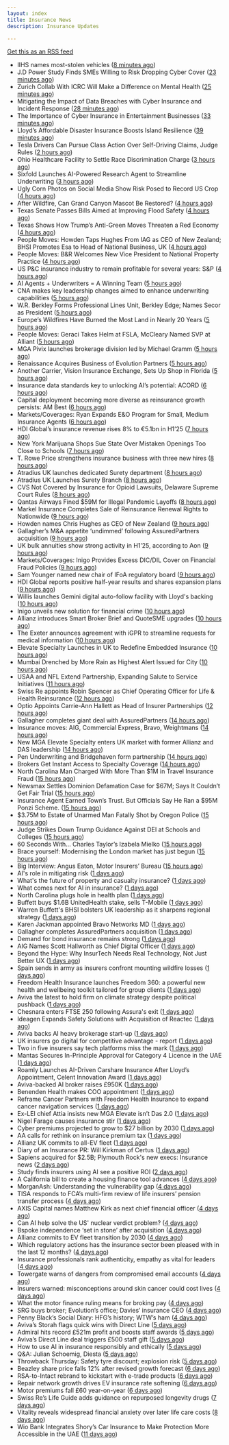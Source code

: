 ```yaml
---
layout: index
title: Insurance News
description: Insurance Updates

---
```


[Get this as an RSS feed](/insurance.rss)

<!-- news_marker starts -->
- IIHS names most-stolen vehicles ([8 minutes ago](https://www.dig-in.com/news/iihs-names-most-stolen-vehicle-models))
- J.D Power Study Finds SMEs Willing to Risk Dropping Cyber Cover ([23 minutes ago](https://insurance-edge.net/2025/08/19/j-d-power-study-finds-smes-willing-to-risk-dropping-cyber-cover/))
- Zurich Collab With ICRC Will Make a Difference on Mental Health ([25 minutes ago](https://insurance-edge.net/2025/08/19/zurich-collab-with-icrc-wil-make-a-difference-on-mental-health/))
- Mitigating the Impact of Data Breaches with Cyber Insurance and Incident Response ([28 minutes ago](https://insurance-edge.net/2025/08/19/mitigating-the-impact-of-data-breaches-with-cyber-insurance-and-incident-response/))
- The Importance of Cyber Insurance in Entertainment Businesses ([33 minutes ago](https://insurance-edge.net/2025/08/19/the-importance-of-cyber-insurance-in-entertainment-businesses/))
- Lloyd’s Affordable Disaster Insurance Boosts Island Resilience ([39 minutes ago](https://insurance-edge.net/2025/08/19/lloyds-affordable-disaster-insurance-boosts-island-resilience/))
- Tesla Drivers Can Pursue Class Action Over Self-Driving Claims, Judge Rules ([2 hours ago](https://www.insurancejournal.com/news/national/2025/08/19/836310.htm))
- Ohio Healthcare Facility to Settle Race Discrimination Charge ([3 hours ago](https://www.insurancejournal.com/news/midwest/2025/08/19/836300.htm))
- Sixfold Launches AI-Powered Research Agent to Streamline Underwriting ([3 hours ago](https://www.insurtechinsights.com/sixfold-launches-ai-powered-research-agent-to-streamline-underwriting/))
- Ugly Corn Photos on Social Media Show Risk Posed to Record US Crop ([4 hours ago](https://www.insurancejournal.com/news/midwest/2025/08/19/836292.htm))
- After Wildfire, Can Grand Canyon Mascot Be Restored? ([4 hours ago](https://www.insurancejournal.com/news/west/2025/08/19/836159.htm))
- Texas Senate Passes Bills Aimed at Improving Flood Safety ([4 hours ago](https://www.insurancejournal.com/news/southcentral/2025/08/19/836288.htm))
- Texas Shows How Trump’s Anti-Green Moves Threaten a Red Economy ([4 hours ago](https://www.insurancejournal.com/news/southcentral/2025/08/19/836275.htm))
- People Moves: Howden Taps Hughes From IAG as CEO of New Zealand; BHSI Promotes Esa to Head of National Business, UK ([4 hours ago](https://www.insurancejournal.com/news/international/2025/08/19/836134.htm))
- People Moves: B&R Welcomes New Vice President to National Property Practice ([4 hours ago](https://www.insurancejournal.com/news/southcentral/2025/08/19/836253.htm))
- US P&C insurance industry to remain profitable for several years: S&P ([4 hours ago](https://www.reinsurancene.ws/us-pc-insurance-industry-to-remain-profitable-for-several-years-sp/))
- AI Agents + Underwriters = A Winning Team ([5 hours ago](https://www.insurtechinsights.com/ai-agents-underwriters-a-winning-team/))
- CNA makes key leadership changes aimed to enhance underwriting capabilities ([5 hours ago](https://www.reinsurancene.ws/cna-makes-key-leadership-changes-aimed-to-enhance-underwriting-capabilities/))
- W.R. Berkley Forms Professional Lines Unit, Berkley Edge; Names Secor as President ([5 hours ago](https://www.insurancejournal.com/news/national/2025/08/19/836228.htm))
- Europe’s Wildfires Have Burned the Most Land in Nearly 20 Years ([5 hours ago](https://www.insurancejournal.com/news/international/2025/08/19/836225.htm))
- People Moves: Geraci Takes Helm at FSLA, McCleary Named SVP at Alliant ([5 hours ago](https://www.insurancejournal.com/news/southeast/2025/08/19/836227.htm))
- MGA Pivix launches brokerage division led by Michael Gramm ([5 hours ago](https://www.reinsurancene.ws/mga-pivix-launches-brokerage-division-led-by-michael-gramm/))
- Renaissance Acquires Business of Evolution Partners ([5 hours ago](https://www.insurancejournal.com/news/west/2025/08/19/836175.htm))
- Another Carrier, Vision Insurance Exchange, Sets Up Shop in Florida ([5 hours ago](https://www.insurancejournal.com/news/southeast/2025/08/19/836221.htm))
- Insurance data standards key to unlocking AI’s potential: ACORD ([6 hours ago](https://www.reinsurancene.ws/insurance-data-standards-key-to-unlocking-ais-potential-acord/))
- Capital deployment becoming more diverse as reinsurance growth persists: AM Best ([6 hours ago](https://www.reinsurancene.ws/capital-deployment-becoming-more-diverse-as-reinsurance-growth-persists-am-best/))
- Markets/Coverages: Ryan Expands E&O Program for Small, Medium Insurance Agents ([6 hours ago](https://www.insurancejournal.com/news/national/2025/08/19/836216.htm))
- HDI Global’s insurance revenue rises 8% to €5.1bn in H1’25 ([7 hours ago](https://www.reinsurancene.ws/hdi-globals-insurance-revenue-rises-8-to-e5-1bn-in-h125/))
- New York Marijuana Shops Sue State Over Mistaken Openings Too Close to Schools ([7 hours ago](https://www.insurancejournal.com/news/east/2025/08/19/836071.htm))
- T. Rowe Price strengthens insurance business with three new hires ([8 hours ago](https://www.reinsurancene.ws/t-rowe-price-strengthens-insurance-business-with-three-new-hires/))
- Atradius UK launches dedicated Surety department ([8 hours ago](https://www.reinsurancene.ws/atradius-uk-launches-dedicated-surety-department/))
- Atradius UK Launches Surety Branch ([8 hours ago](https://insurance-edge.net/2025/08/19/atradius-uk-launches-surety-branch/))
- CVS Not Covered by Insurance for Opioid Lawsuits, Delaware Supreme Court Rules ([8 hours ago](https://www.insurancejournal.com/news/national/2025/08/19/836207.htm))
- Qantas Airways Fined $59M for Illegal Pandemic Layoffs ([8 hours ago](https://www.insurancejournal.com/news/international/2025/08/19/836203.htm))
- Markel Insurance Completes Sale of Reinsurance Renewal Rights to Nationwide ([9 hours ago](https://www.insurancejournal.com/news/national/2025/08/19/836198.htm))
- Howden names Chris Hughes as CEO of New Zealand ([9 hours ago](https://www.reinsurancene.ws/howden-names-chris-hughes-as-ceo-of-new-zealand/))
- Gallagher’s M&A appetite ‘undimmed’ following AssuredPartners acquisition ([9 hours ago](https://www.postonline.co.uk/broker/7958906/gallagher%E2%80%99s-ma-appetite-%E2%80%98undimmed%E2%80%99-following-assuredpartners-acquisition))
- UK bulk annuities show strong activity in H1’25, according to Aon ([9 hours ago](https://www.reinsurancene.ws/uk-bulk-annuities-show-strong-activity-in-h125-according-to-aon/))
- Markets/Coverages: Inigo Provides Excess DIC/DIL Cover on Financial Fraud Policies ([9 hours ago](https://www.insurancejournal.com/news/international/2025/08/19/836190.htm))
- Sam Younger named new chair of IFoA regulatory board ([9 hours ago](https://www.insurancebusinessmag.com/uk/news/breaking-news/sam-younger-named-new-chair-of-ifoa-regulatory-board-546647.aspx))
- HDI Global reports positive half-year results and shares expansion plans ([9 hours ago](https://www.insurancebusinessmag.com/uk/news/breaking-news/hdi-global-reports-positive-halfyear-results-and-shares-expansion-plans-546639.aspx))
- Willis launches Gemini digital auto-follow facility with Lloyd's backing ([10 hours ago](https://www.insurancebusinessmag.com/uk/news/technology/willis-launches-gemini-digital-autofollow-facility-with-lloyds-backing-546632.aspx))
- Inigo unveils new solution for financial crime ([10 hours ago](https://www.insurancebusinessmag.com/uk/news/professional-liability/inigo-unveils-new-solution-for-financial-crime-546629.aspx))
- Allianz introduces Smart Broker Brief and QuoteSME upgrades ([10 hours ago](https://www.insurancebusinessmag.com/uk/news/technology/allianz-introduces-smart-broker-brief-and-quotesme-upgrades-546626.aspx))
- The Exeter announces agreement with iGPR to streamline requests for medical information ([10 hours ago](https://ifamagazine.com/the-exeter-announces-agreement-with-igpr-to-streamline-requests-for-medical-information/))
- Elevate Specialty Launches in UK to Redefine Embedded Insurance ([10 hours ago](https://www.insurtechinsights.com/elevate-specialty-launches-in-uk-to-redefine-embedded-insurance/))
- Mumbai Drenched by More Rain as Highest Alert Issued for City ([10 hours ago](https://www.insurancejournal.com/news/international/2025/08/19/836187.htm))
- USAA and NFL Extend Partnership, Expanding Salute to Service Initiatives ([11 hours ago](https://www.insurtechinsights.com/usaa-and-nfl-extend-partnership-expanding-salute-to-service-initiatives/))
- Swiss Re appoints Robin Spencer as Chief Operating Officer for Life & Health Reinsurance ([12 hours ago](https://ifamagazine.com/swiss-re-appoints-robin-spencer-as-chief-operating-officer-for-life-health-reinsurance/))
- Optio Appoints Carrie-Ann Hallett as Head of Insurer Partnerships ([12 hours ago](https://www.insurtechinsights.com/optio-appoints-carrie-ann-hallett-as-head-of-insurer-partnerships/))
- Gallagher completes giant deal with AssuredPartners ([14 hours ago](https://www.insurancebusinessmag.com/uk/news/breaking-news/gallagher-completes-giant-deal-with-assuredpartners-546601.aspx))
- Insurance moves: AIG, Commercial Express, Bravo, Weightmans ([14 hours ago](https://www.insurancebusinessmag.com/uk/news/breaking-news/insurance-moves-aig-commercial-express-bravo-weightmans-546598.aspx))
- New MGA Elevate Specialty enters UK market with former Allianz and DAS leadership ([14 hours ago](https://www.insurancebusinessmag.com/uk/news/breaking-news/new-mga-elevate-specialty-enters-uk-market-with-former-allianz-and-das-leadership-546596.aspx))
- Pen Underwriting and Bridgehaven form partnership ([14 hours ago](https://www.insurancebusinessmag.com/uk/news/professional-liability/pen-underwriting-and-bridgehaven-form-partnership-546595.aspx))
- Brokers Get Instant Access to Specialty Coverage ([14 hours ago](https://www.insurancebusinessmag.com/uk/tv/brokers-get-instant-access-to-specialty-coverage-546592.aspx))
- North Carolina Man Charged With More Than $1M in Travel Insurance Fraud ([15 hours ago](https://www.insurancejournal.com/news/southeast/2025/08/19/836082.htm))
- Newsmax Settles Dominion Defamation Case for $67M; Says It Couldn’t Get Fair Trial ([15 hours ago](https://www.insurancejournal.com/news/national/2025/08/19/836152.htm))
- Insurance Agent Earned Town’s Trust. But Officials Say He Ran a $95M Ponzi Scheme. ([15 hours ago](https://www.insurancejournal.com/news/east/2025/08/19/836038.htm))
- $3.75M to Estate of Unarmed Man Fatally Shot by Oregon Police ([15 hours ago](https://www.insurancejournal.com/news/west/2025/08/19/835387.htm))
- Judge Strikes Down Trump Guidance Against DEI at Schools and Colleges ([15 hours ago](https://www.insurancejournal.com/news/national/2025/08/19/836156.htm))
- 60 Seconds With… Charles Taylor’s Izabela Mielko ([15 hours ago](https://www.postonline.co.uk/technology/7957984/60-seconds-with%E2%80%A6-charles-taylor%E2%80%99s-izabela-mielko))
- Brace yourself: Modernising the London market has just begun ([15 hours ago](https://www.postonline.co.uk/lloyd%E2%80%99slondon/7958892/brace-yourself-modernising-the-london-market-has-just-begun))
- Big Interview: Angus Eaton, Motor Insurers’ Bureau ([15 hours ago](https://www.postonline.co.uk/regulation/7958299/big-interview-angus-eaton-motor-insurers%E2%80%99-bureau))
- AI's role in mitigating risk ([1 days ago](https://www.dig-in.com/opinion/ais-role-in-mitigating-risk))
- What's the future of property and casualty insurance? ([1 days ago](https://www.dig-in.com/opinion/whats-the-future-of-property-and-casualty-insurance))
- What comes next for AI in insurance? ([1 days ago](https://www.dig-in.com/opinion/what-comes-next-for-ai-in-insurance))
- North Carolina plugs hole in health plan ([1 days ago](https://www.dig-in.com/news/north-carolina-plugs-hole-in-health-plan))
- Buffett buys $1.6B UnitedHealth stake, sells T-Mobile ([1 days ago](https://www.dig-in.com/articles/buffett-buys-1-6b-unitedhealth-stake-sells-t-mobile))
- Warren Buffett's BHSI bolsters UK leadership as it sharpens regional strategy ([1 days ago](https://www.insurancebusinessmag.com/uk/news/breaking-news/warren-buffetts-bhsi-bolsters-uk-leadership-as-it-sharpens-regional-strategy-546557.aspx))
- Karen Jackman appointed Bravo Networks MD ([1 days ago](https://www.postonline.co.uk/broker/7958905/karen-jackman-appointed-bravo-networks-md))
- Gallagher completes AssuredPartners acquisition ([1 days ago](https://www.postonline.co.uk/broker/7958904/gallagher-completes-assuredpartners-acquisition))
- Demand for bond insurance remains strong ([1 days ago](https://www.dig-in.com/news/demand-for-bond-insurance-remains-strong))
- AIG Names Scott Hallworth as Chief Digital Officer ([1 days ago](https://www.insurtechinsights.com/aig-names-scott-hallworth-as-chief-digital-officer/))
- Beyond the Hype: Why InsurTech Needs Real Technology, Not Just Better UX ([1 days ago](https://www.insurtechinsights.com/beyond-the-hype-why-insurtech-needs-real-technology-not-just-better-ux/))
- Spain sends in army as insurers confront mounting wildfire losses ([1 days ago](https://www.insurancebusinessmag.com/uk/news/catastrophe/spain-sends-in-army-as-insurers-confront-mounting-wildfire-losses-546509.aspx))
- Freedom Health Insurance launches Freedom 360: a powerful new health and wellbeing toolkit tailored for group clients ([1 days ago](https://ifamagazine.com/freedom-health-insurance-launches-freedom-360-a-powerful-new-health-and-wellbeing-toolkit-tailored-for-group-clients/))
- Aviva the latest to hold firm on climate strategy despite political pushback ([1 days ago](https://www.insurancebusinessmag.com/uk/news/breaking-news/aviva-the-latest-to-hold-firm-on-climate-strategy-despite-political-pushback-546377.aspx))
- Chesnara enters FTSE 250 following Assura's exit ([1 days ago](https://www.insurancebusinessmag.com/uk/news/life-insurance/chesnara-enters-ftse-250-following-assuras-exit-546486.aspx))
- Ideagen Expands Safety Solutions with Acquisition of Reactec ([1 days ago](https://www.insurtechinsights.com/ideagen-expands-safety-solutions-with-acquisition-of-reactec/))
- Aviva backs AI heavy brokerage start-up ([1 days ago](https://www.insurancebusinessmag.com/uk/news/sme/aviva-backs-ai-heavy-brokerage-startup-546478.aspx))
- UK insurers go digital for competitive advantage - report ([1 days ago](https://www.insurancebusinessmag.com/uk/news/technology/uk-insurers-go-digital-for-competitive-advantage--report-546477.aspx))
- Two in five insurers say tech platforms miss the mark ([1 days ago](https://www.postonline.co.uk/news/7958902/two-in-five-insurers-say-tech-platforms-miss-the-mark))
- Mantas Secures In-Principle Approval for Category 4 Licence in the UAE ([1 days ago](https://www.insurtechinsights.com/mantas-secures-in-principle-approval-for-category-4-licence-in-the-uae/))
- Roamly Launches AI-Driven Carshare Insurance After Lloyd’s Appointment, Celent Innovation Award ([1 days ago](https://www.insurtechinsights.com/roamly-launches-ai-driven-carshare-insurance-after-lloyds-appointment-celent-innovation-award/))
- Aviva-backed AI broker raises £950K ([1 days ago](https://www.postonline.co.uk/broker/7958903/aviva-backed-ai-broker-raises-%C2%A3950k))
- Benenden Health makes COO appointment ([1 days ago](https://ifamagazine.com/benenden-health-makes-coo-appointment/))
- Reframe Cancer Partners with Freedom Health Insurance to expand cancer navigation services ([1 days ago](https://ifamagazine.com/reframe-cancer-partners-with-freedom-health-insurance-to-expand-cancer-navigation-services/))
- Ex-LEI chief Attia insists new MGA Elevate isn’t Das 2.0 ([1 days ago](https://www.postonline.co.uk/personal/7958900/ex-lei-chief-attia-insists-new-mga-elevate-isn%E2%80%99t-das-20))
- Nigel Farage causes insurance stir ([1 days ago](https://www.insurancebusinessmag.com/uk/news/travel/nigel-farage-causes-insurance-stir-546455.aspx))
- Cyber premiums projected to grow to $27 billion by 2030 ([1 days ago](https://www.insurancebusinessmag.com/uk/news/cyber/cyber-premiums-projected-to-grow-to-27-billion-by-2030-546449.aspx))
- AA calls for rethink on insurance premium tax ([1 days ago](https://www.insurancebusinessmag.com/uk/news/auto-motor/aa-calls-for-rethink-on-insurance-premium-tax-546448.aspx))
- Allianz UK commits to all-EV fleet ([1 days ago](https://www.insurancebusinessmag.com/uk/news/auto-motor/allianz-uk-commits-to-allev-fleet-546447.aspx))
- Diary of an Insurance PR: Will Kirkman of Certus ([1 days ago](https://www.postonline.co.uk/people/7958006/diary-of-an-insurance-pr-will-kirkman-of-certus))
- Sapiens acquired for $2.5B; Plymouth Rock's new execs: Insurance news ([2 days ago](https://www.dig-in.com/news/sapiens-acquired-2-5b-plymouth-rock-executive-news))
- Study finds insurers using AI see a positive ROI ([2 days ago](https://www.dig-in.com/news/insurers-using-ai-see-a-positive-roi))
- A California bill to create a housing finance tool advances ([4 days ago](https://www.dig-in.com/news/a-california-bill-to-create-a-housing-finance-tool-advances))
- MorganAsh: Understanding the vulnerability gap ([4 days ago](https://ifamagazine.com/morganash-understanding-the-vulnerability-gap/))
- TISA responds to FCA’s multi-firm review of life insurers’ pension transfer process ([4 days ago](https://ifamagazine.com/tisa-responds-to-fcas-multi-firm-review-of-life-insurers-pension-transfer-process/))
- AXIS Capital names Matthew Kirk as next chief financial officer ([4 days ago](https://www.insurancebusinessmag.com/uk/news/breaking-news/axis-capital-names-matthew-kirk-as-next-chief-financial-officer-546344.aspx))
- Can AI help solve the US' nuclear verdict problem? ([4 days ago](https://www.insurancebusinessmag.com/uk/news/breaking-news/can-ai-help-solve-the-us-nuclear-verdict-problem-546336.aspx))
- Bspoke independence ‘set in stone’ after acquisition ([4 days ago](https://www.postonline.co.uk/news/7958876/bspoke-independence-%E2%80%98set-in-stone%E2%80%99-after-acquisition))
- Allianz commits to EV fleet transition by 2030 ([4 days ago](https://www.postonline.co.uk/news/7958899/allianz-commits-to-ev-fleet-transition-by-2030))
- Which regulatory actions has the insurance sector been pleased with in the last 12 months? ([4 days ago](https://www.insurancebusinessmag.com/uk/tv/which-regulatory-actions-has-the-insurance-sector-been-pleased-with-in-the-last-12-months-546325.aspx))
- Insurance professionals rank authenticity, empathy as vital for leaders ([4 days ago](https://www.insurancebusinessmag.com/uk/news/diversity-inclusion/insurance-professionals-rank-authenticity-empathy-as-vital-for-leaders-546318.aspx))
- Towergate warns of dangers from compromised email accounts ([4 days ago](https://www.insurancebusinessmag.com/uk/news/cyber/towergate-warns-of-dangers-from-compromised-email-accounts-546311.aspx))
- Insurers warned: misconceptions around skin cancer could cost lives ([4 days ago](https://ifamagazine.com/insurers-warned-misconceptions-around-skin-cancer-could-cost-lives/))
- What the motor finance ruling means for broking pay ([4 days ago](https://www.postonline.co.uk/regulation/7958313/what-the-motor-finance-ruling-means-for-broking-pay))
- SRG buys broker; Evolution’s office; Davies’ insurance CEO ([4 days ago](https://www.postonline.co.uk/news/7958889/srg-buys-broker-evolution%E2%80%99s-office-davies%E2%80%99-insurance-ceo))
- Penny Black’s Social Diary: HFG’s history; WTW’s ham ([4 days ago](https://www.postonline.co.uk/people/7958127/penny-black%E2%80%99s-social-diary-hfg%E2%80%99s-history-wtw%E2%80%99s-ham))
- Aviva’s Storah flags quick wins with Direct Line ([5 days ago](https://www.postonline.co.uk/personal/7958895/aviva%E2%80%99s-storah-flags-quick-wins-with-direct-line))
- Admiral hits record £521m profit and boosts staff awards ([5 days ago](https://www.postonline.co.uk/personal/7958891/admiral-hits-record-%C2%A3521m-profit-and-boosts-staff-awards))
- Aviva’s Direct Line deal triggers £500 staff gift ([5 days ago](https://www.postonline.co.uk/personal/7958890/aviva%E2%80%99s-direct-line-deal-triggers-%C2%A3500-staff-gift))
- How to use AI in insurance responsibly and ethically ([5 days ago](https://www.postonline.co.uk/technology/7958869/how-to-use-ai-in-insurance-responsibly-and-ethically))
- Q&A: Julian Schoemig, Diesta ([5 days ago](https://www.postonline.co.uk/technology/7957973/qa-julian-schoemig-diesta))
- Throwback Thursday: Safety tyre discount; explosion risk ([5 days ago](https://www.postonline.co.uk/personal/7956761/throwback-thursday-safety-tyre-discount-explosion-risk))
- Beazley share price falls 12% after revised growth forecast ([6 days ago](https://www.postonline.co.uk/lloyd%E2%80%99slondon/7958887/beazley-share-price-falls-12-after-revised-growth-forecast))
- RSA-to-Intact rebrand to kickstart with e-trade products ([6 days ago](https://www.postonline.co.uk/commercial/7958882/rsa-to-intact-rebrand-to-kickstart-with-e-trade-products))
- Repair network growth drives EV insurance rate softening ([6 days ago](https://www.postonline.co.uk/personal/7958883/repair-network-growth-drives-ev-insurance-rate-softening))
- Motor premiums fall £60 year-on-year ([6 days ago](https://www.postonline.co.uk/personal/7958884/motor-premiums-fall-%C2%A360-year-on-year))
- Swiss Re’s Life Guide adds guidance on repurposed longevity drugs ([7 days ago](https://ifamagazine.com/swiss-res-life-guide-adds-guidance-on-repurposed-longevity-drugs/))
- Vitality reveals widespread financial anxiety over later life care costs ([8 days ago](https://ifamagazine.com/vitality-reveals-widespread-financial-anxiety-over-later-life-care-costs/))
- Wio Bank Integrates Shory’s Car Insurance to Make Protection More Accessible in the UAE ([11 days ago](https://thefintechtimes.com/wio-bank-integrates-shorys-car-insurance-to-make-protection-more-accessible-in-the-uae/))

<!-- news_marker ends -->